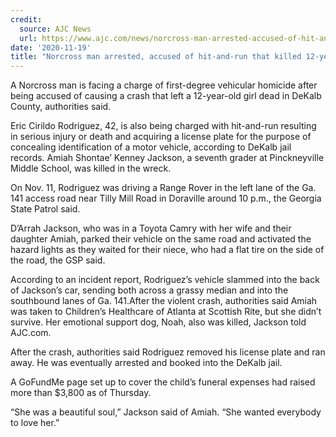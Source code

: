 ```yaml
---
credit:
  source: AJC News 
  url: https://www.ajc.com/news/norcross-man-arrested-accused-of-hit-and-run-that-killed-12-year-old-in-doraville/5I5ZO63MP5EXLAMJBZ6VIL2JQM/
date: '2020-11-19'
title: "Norcross man arrested, accused of hit-and-run that killed 12-year-old in Doraville"
---
```

A Norcross man is facing a charge of first-degree vehicular homicide after being accused of causing a crash that left a 12-year-old girl dead in DeKalb County, authorities said.

Eric Cirildo Rodriguez, 42, is also being charged with hit-and-run resulting in serious injury or death and acquiring a license plate for the purpose of concealing identification of a motor vehicle, according to DeKalb jail records. Amiah Shontae’ Kenney Jackson, a seventh grader at Pinckneyville Middle School, was killed in the wreck.

On Nov. 11, Rodriguez was driving a Range Rover in the left lane of the Ga. 141 access road near Tilly Mill Road in Doraville around 10 p.m., the Georgia State Patrol said.

D’Arrah Jackson, who was in a Toyota Camry with her wife and their daughter Amiah, parked their vehicle on the same road and activated the hazard lights as they waited for their niece, who had a flat tire on the side of the road, the GSP said.

According to an incident report, Rodriguez’s vehicle slammed into the back of Jackson’s car, sending both across a grassy median and into the southbound lanes of Ga. 141.After the violent crash, authorities said Amiah was taken to Children’s Healthcare of Atlanta at Scottish Rite, but she didn’t survive. Her emotional support dog, Noah, also was killed, Jackson told AJC.com.

After the crash, authorities said Rodriguez removed his license plate and ran away. He was eventually arrested and booked into the DeKalb jail.

A GoFundMe page set up to cover the child’s funeral expenses had raised more than $3,800 as of Thursday.

“She was a beautiful soul,” Jackson said of Amiah. “She wanted everybody to love her.”
